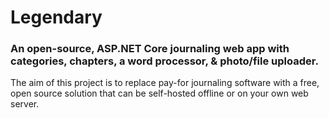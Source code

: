 # Legendary
### An open-source, ASP.NET Core journaling web app with categories, chapters, a word processor, & photo/file uploader.

The aim of this project is to replace pay-for journaling software with a free, open source solution that can be self-hosted offline or on your own web server.